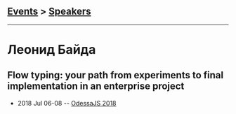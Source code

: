 ## [Events](../README.md) > [Speakers](../speakers.md)
---

# Леонид Байда

## Flow typing: your path from experiments to final implementation in an enterprise project
- 2018 Jul 06-08 -- [OdessaJS 2018](https://youtu.be/aEcTnCchHFY)    
